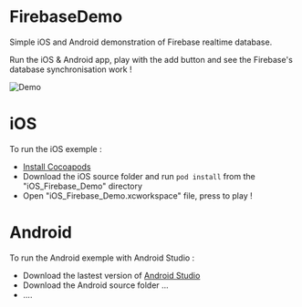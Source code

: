 # FirebaseDemo
Simple iOS and Android demonstration of Firebase realtime database.

Run the iOS & Android app, play with the add button and see the Firebase's database synchronisation work !

![Demo](https://github.com/terflogag/FirebaseDemo/blob/master/demo.png)

# iOS

To run the iOS exemple :
- [Install Cocoapods](https://guides.cocoapods.org/using/getting-started.html)
- Download the iOS source folder and run `pod install` from the "iOS_Firebase_Demo" directory
- Open "iOS_Firebase_Demo.xcworkspace" file, press to play ! 

# Android 

To run the Android exemple with Android Studio : 
- Download the lastest version of [Android Studio](https://developer.android.com/studio/index.html)
- Download the Android source folder ...
- ....

